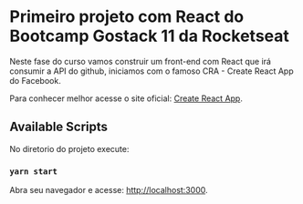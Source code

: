 # Primeiro projeto com React do Bootcamp Gostack 11 da Rocketseat

Neste fase do curso vamos construir um front-end com React que irá consumir a API do github, 
iniciamos com o famoso CRA - Create React App do Facebook.

Para conhecer melhor acesse o site oficial: [Create React App](https://github.com/facebook/create-react-app).

## Available Scripts

No diretorio do projeto execute:

### `yarn start`

Abra seu navegador e acesse: [http://localhost:3000](http://localhost:3000).


